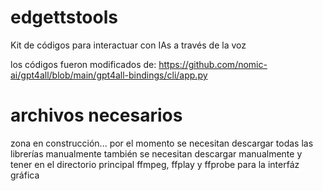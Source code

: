 # edgettstools
Kit de códigos para interactuar con IAs a través de la voz

los códigos fueron modificados de:
https://github.com/nomic-ai/gpt4all/blob/main/gpt4all-bindings/cli/app.py
# archivos necesarios
zona en construcción...
por el momento se necesitan descargar todas las librerías manualmente
también se necesitan descargar manualmente y tener en el directorio principal ffmpeg, ffplay y ffprobe para la interfáz gráfica
